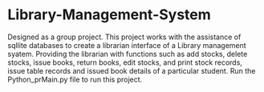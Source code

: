 # Library-Management-System
Designed as a group project. This project works with the assistance of sqllite databases to create a librarian interface of a Library management syatem. Providing the librarian with functions such as add stocks, delete stocks, issue books, return books, edit stocks, and print stock records, issue table records and issued book details of a particular student.
Run the Python_prMain.py file to run this project.
